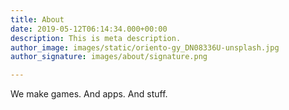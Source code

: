 ```yaml
---
title: About
date: 2019-05-12T06:14:34.000+00:00
description: This is meta description.
author_image: images/static/oriento-gy_DN08336U-unsplash.jpg
author_signature: images/about/signature.png

---
```

We make games. And apps. And stuff.